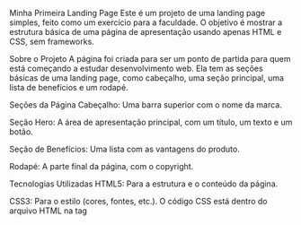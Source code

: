 Minha Primeira Landing Page
Este é um projeto de uma landing page simples, feito como um exercício para a faculdade. O objetivo é mostrar a estrutura básica de uma página de apresentação usando apenas HTML e CSS, sem frameworks.

Sobre o Projeto
A página foi criada para ser um ponto de partida para quem está começando a estudar desenvolvimento web. Ela tem as seções básicas de uma landing page, como cabeçalho, uma seção principal, uma lista de benefícios e um rodapé.

Seções da Página
Cabeçalho: Uma barra superior com o nome da marca.

Seção Hero: A área de apresentação principal, com um título, um texto e um botão.

Seção de Benefícios: Uma lista com as vantagens do produto.

Rodapé: A parte final da página, com o copyright.

Tecnologias Utilizadas
HTML5: Para a estrutura e o conteúdo da página.

CSS3: Para o estilo (cores, fontes, etc.). O código CSS está dentro do arquivo HTML na tag <style> para ficar tudo em um só lugar.

Google Fonts: Para usar a fonte "Poppins".

Como Utilizar
Baixe os arquivos:
Faça o download dos arquivos do projeto para o seu computador.

Abra o arquivo:
Vá até a pasta do projeto e abra o arquivo index.html em um navegador como o Google Chrome ou Firefox.

A página vai aparecer no navegador.

Como Personalizar
Textos: Altere o conteúdo dentro das tags do HTML, como <h1> e <p>.

Cores e Fontes: Modifique as propriedades dentro da tag <style> no arquivo index.html.

Este projeto é um modelo para trabalhos da faculdade e para praticar o básico de front-end.
